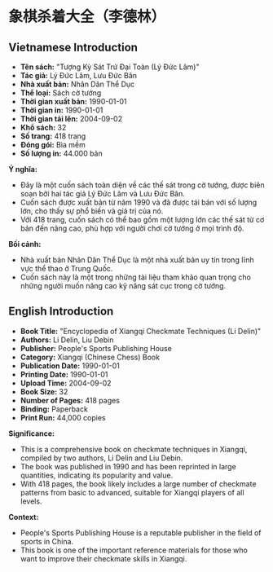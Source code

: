 # 象棋杀着大全（李德林）

## Vietnamese Introduction

* **Tên sách:** "Tượng Kỳ Sát Trứ Đại Toàn (Lý Đức Lâm)"
* **Tác giả:** Lý Đức Lâm, Lưu Đức Bân
* **Nhà xuất bản:** Nhân Dân Thể Dục
* **Thể loại:** Sách cờ tướng
* **Thời gian xuất bản:** 1990-01-01
* **Thời gian in:** 1990-01-01
* **Thời gian tải lên:** 2004-09-02
* **Khổ sách:** 32
* **Số trang:** 418 trang
* **Đóng gói:** Bìa mềm
* **Số lượng in:** 44.000 bản

**Ý nghĩa:**

* Đây là một cuốn sách toàn diện về các thế sát trong cờ tướng, được biên soạn bởi hai tác giả Lý Đức Lâm và Lưu Đức Bân.
* Cuốn sách được xuất bản từ năm 1990 và đã được tái bản với số lượng lớn, cho thấy sự phổ biến và giá trị của nó.
* Với 418 trang, cuốn sách có thể bao gồm một lượng lớn các thế sát từ cơ bản đến nâng cao, phù hợp với người chơi cờ tướng ở mọi trình độ.

**Bối cảnh:**

* Nhà xuất bản Nhân Dân Thể Dục là một nhà xuất bản uy tín trong lĩnh vực thể thao ở Trung Quốc.
* Cuốn sách này là một trong những tài liệu tham khảo quan trọng cho những người muốn nâng cao kỹ năng sát cục trong cờ tướng.

## English Introduction

* **Book Title:** "Encyclopedia of Xiangqi Checkmate Techniques (Li Delin)"
* **Authors:** Li Delin, Liu Debin
* **Publisher:** People's Sports Publishing House
* **Category:** Xiangqi (Chinese Chess) Book
* **Publication Date:** 1990-01-01
* **Printing Date:** 1990-01-01
* **Upload Time:** 2004-09-02
* **Book Size:** 32
* **Number of Pages:** 418 pages
* **Binding:** Paperback
* **Print Run:** 44,000 copies

**Significance:**

* This is a comprehensive book on checkmate techniques in Xiangqi, compiled by two authors, Li Delin and Liu Debin.
* The book was published in 1990 and has been reprinted in large quantities, indicating its popularity and value.
* With 418 pages, the book likely includes a large number of checkmate patterns from basic to advanced, suitable for Xiangqi players of all levels.

**Context:**

* People's Sports Publishing House is a reputable publisher in the field of sports in China.
* This book is one of the important reference materials for those who want to improve their checkmate skills in Xiangqi.